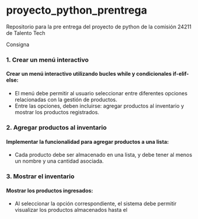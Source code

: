 # proyecto_python_prentrega
Repositorio para la pre entrega del proyecto de python de la comisión 24211 de Talento Tech

Consigna
### 1.  Crear un menú interactivo
#### Crear un menú interactivo utilizando bucles while y condicionales if-elif-else:
* El menú debe permitir al usuario seleccionar entre diferentes opciones relacionadas con la gestión de productos.
* Entre las opciones, deben incluirse: agregar productos al inventario y mostrar los productos registrados.

### 2. Agregar productos al inventario
#### Implementar la funcionalidad para agregar productos a una lista:
* Cada producto debe ser almacenado en una lista, y debe tener al menos un nombre y una cantidad asociada.

### 3. Mostrar el inventario
#### Mostrar los productos ingresados:
*  Al seleccionar la opción correspondiente, el sistema debe permitir visualizar los productos almacenados hasta el
